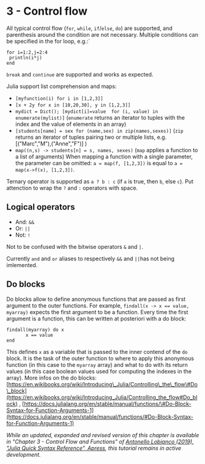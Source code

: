 # 3 - Control flow

All typical control flow \(`for`, `while`, `if`/`else`, `do`\) are supported, and parenthesis around the condition are not necessary. Multiple conditions can be specified in the for loop, e.g.:\`

```text
for i=1:2,j=2:4
 println(i*j)
end
```

`break` and `continue` are supported and works as expected.

Julia support list comprehension and maps:

* `[myfunction(i) for i in [1,2,3]]`
* `[x + 2y for x in [10,20,30], y in [1,2,3]]`
* `mydict = Dict(); [mydict[i]=value  for (i, value) in enumerate(mylist)]` \(`enumerate` returns an iterator to tuples with the index and the value of elements in an array\)
* `[students[name] = sex for (name,sex) in zip(names,sexes)]` \(`zip` returns an iterator of tuples pairing two or multiple lists, e.g. \[\("Marc","M"\),\("Anne","F"\)\] \)
* `map((n,s) -> students[n] = s, names, sexes)` \(`map` applies a function to a list of arguments\) When mapping a function with a single parameter, the parameter can be omitted: `a = map(f, [1,2,3])` is equal to  `a = map(x->f(x), [1,2,3])`.

Ternary operator is supported as `a ? b : c` \(if `a` is true, then `b`, else `c`\). Put attenction to wrap the `?` and `:` operators with space.

## Logical operators

* And: `&&`
* Or:  `||`
* Not: `!`

Not to be confused with the bitwise operators `&` and `|`.

Currently `and` and `or` aliases to  respectively `&&` and `||`has not being imlemented.

## Do blocks

Do blocks allow to define anonymous functions that are passed as first argument to the outer functions. For example, `findall(x -> x == value, myarray)` expects the first argument to be a function. Every time the first argument is a function, this can be written at posteriori with a do block:

```text
findall(myarray) do x
       x == value
end
```

This defines `x` as a variable that is passed to the inner contend of the `do` block. It is the task of the outer function to where to apply this anonymous function \(in this case to the `myarray` array\) and what to do with its return values \(in this case boolean values used for computing the indexes in the array\). More infos on the do blocks: [https://en.wikibooks.org/wiki/Introducing\_Julia/Controlling\_the\_flow\#Do\_block](https://en.wikibooks.org/wiki/Introducing_Julia/Controlling_the_flow#Do_block) , [https://docs.julialang.org/en/stable/manual/functions/\#Do-Block-Syntax-for-Function-Arguments-1](https://docs.julialang.org/en/stable/manual/functions/#Do-Block-Syntax-for-Function-Arguments-1)

_While an updated, expanded and revised version of this chapter is available in "Chapter 3 - Control Flow and Functions" of [Antonello Lobianco (2019), "Julia Quick Syntax Reference", Apress](https://julia-book.com), this tutorial remains in active development._
